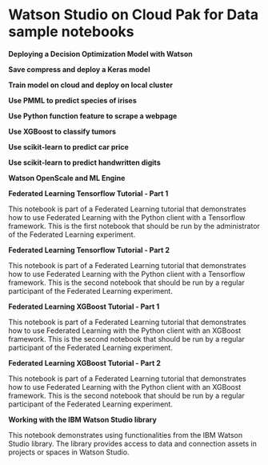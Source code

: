 

# Watson Studio on Cloud Pak for Data sample notebooks

**Deploying a Decision Optimization Model with Watson**

**Save compress and deploy a Keras model**

**Train model on cloud and deploy on local cluster**

**Use PMML to predict species of irises**

**Use Python function feature to scrape a webpage**

**Use XGBoost to classify tumors**

**Use scikit-learn to predict car price**

**Use scikit-learn to predict handwritten digits**

**Watson OpenScale and ML Engine**

**Federated Learning Tensorflow Tutorial - Part 1**

This notebook is part of a Federated Learning tutorial that demonstrates how to use Federated Learning with the Python client with a Tensorflow framework. This is the first notebook that should be run by the administrator of the Federated Learning experiment. 

**Federated Learning Tensorflow Tutorial - Part 2**

This notebook is part of a Federated Learning tutorial that demonstrates how to use Federated Learning with the Python client with a Tensorflow framework. This is the second notebook that should be run by a regular participant of the Federated Learning experiment. 

**Federated Learning XGBoost Tutorial - Part 1**

This notebook is part of a Federated Learning tutorial that demonstrates how to use Federated Learning with the Python client with an XGBoost framework. This is the second notebook that should be run by a regular participant of the Federated Learning experiment. 

**Federated Learning XGBoost Tutorial - Part 2**

This notebook is part of a Federated Learning tutorial that demonstrates how to use Federated Learning with the Python client with an XGBoost framework. This is the second notebook that should be run by a regular participant of the Federated Learning experiment. 

**Working with the IBM Watson Studio library**

This notebook demonstrates using functionalities from the IBM Watson Studio library. The library provides access to data and connection assets in projects or spaces in Watson Studio. 
